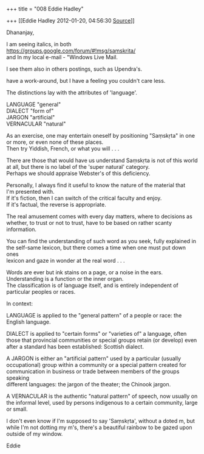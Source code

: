 +++
title = "008 Eddie Hadley"

+++
[[Eddie Hadley	2012-01-20, 04:56:30 [Source](https://groups.google.com/g/samskrita/c/j7kIhdQWyc0)]]



Dhananjay,

I am seeing italics, in both  
<https://groups.google.com/forum/#!msg/samskrita/>  
and In my local e-mail - "Windows Live Mail.

I see them also in others postings, such as Upendra's.

have a work-around, but I have a feeling you couldn't care less.

The distinctions lay with the attributes of 'language'.

LANGUAGE "general"  
DIALECT "form of"  
JARGON "artificial"  
VERNACULAR "natural"

As an exercise, one may entertain oneself by positioning "Saṃskṛta" in one  
or more, or even none of these places.  
Then try Yiddish, French, or what you will . . .

There are those that would have us understand Saṃskṛta is not of this world  
at all, but there is no label of the 'super natural' category.  
Perhaps we should appraise Webster's of this deficiency.

Personally, I always find it useful to know the nature of the material that  
I'm presented with.  
If it's fiction, then I can switch of the critical faculty and enjoy.  
If it's factual, the reverse is appropriate.

The real amusement comes with every day matters, where to decisions as  
whether, to trust or not to trust, have to be based on rather scanty  
information.

You can find the understanding of such word as you seek, fully explained in  
the self-same lexicon, but there comes a time when one must put down ones  
lexicon and gaze in wonder at the real word . . .

Words are ever but ink stains on a page, or a noise in the ears.  
Understanding is a function or the inner organ.  
The classification is of language itself, and is entirely independent of  
particular peoples or races.

  
In context:

LANGUAGE is applied to the "general pattern" of a people or race: the  
English language.

DIALECT is applied to "certain forms" or "varieties of" a language, often  
those that provincial communities or special groups retain (or develop) even  
after a standard has been established: Scottish dialect.

A JARGON is either an "artificial pattern" used by a particular (usually  
occupational) group within a community or a special pattern created for  
communication in business or trade between members of the groups speaking  
different languages: the jargon of the theater; the Chinook jargon.

A VERNACULAR is the authentic "natural pattern" of speech, now usually on  
the informal level, used by persons indigenous to a certain community, large  
or small.

  
I don't even know if I'm supposed to say 'Saṃskṛta', without a doted m, but  
while I'm not dotting my m's, there's a beautiful rainbow to be gazed upon  
outside of my window.

  
Eddie

